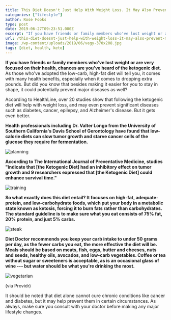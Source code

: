 ```yaml
---
title: This Diet Doesn't Just Help With Weight Loss. It May Also Prevent Major Diseases.
categories: ["lifestyle"]
author: Rose Fooks
type: post
date: 2019-06-27T09:23:51.000Z
excerpt: "If you have friends or family members who've lost weight or are very focused on their health, chances are you've heard of the ketogenic diet.\n"
url: /this-diet-doesnt-just-help-with-weight-loss-it-may-also-prevent-major-diseases/
image: /wp-content/uploads/2019/06/vegy-370x208.jpg
tags: [diet, health, keto]
---
```


**If you have friends or family members who've lost weight or are very focused on their health, chances are you've heard of the ketogenic diet.**
As those who've adopted the low-carb, high-fat diet will tell you, it comes with many health benefits, especially when it comes to dropping extra pounds. But did you know that besides making it easier for you to stay in shape, it could potentially prevent major diseases as well?

According to HealthLine, over 20 studies show that following the ketogenic diet will help with weight loss, and may even prevent significant diseases such as diabetes, cancer, epilepsy, and Alzheimer's disease. But it gets even better.

**Health professionals including Dr. Valter Longo from the University of Southern California's Davis School of Gerontology have found that low-calorie diets can slow tumor growth and starve cancer cells of the glucose they require for fermentation.**

![planning](/wp-content/uploads/2019/06/planning-300x199.jpg)

**According to The International Journal of Preventative Medicine, studies "indicate that [the Ketogenic Diet] had an inhibitory effect on tumor growth and 9 researchers expressed that [the Ketogenic Diet] could enhance survival time."**

![training](/wp-content/uploads/2019/06/training-300x183.jpg)

**So what exactly does this diet entail? It focuses on high-fat, adequate-protein, and low-carbohydrate foods, which put your body in a metabolic state known as ketosis, forcing it to burn fats rather than carbohydrates. The standard guideline is to make sure what you eat consists of 75% fat, 20% protein, and just 5% carbs.**

![steak](/wp-content/uploads/2019/06/steak-300x200.jpg)

**Diet Doctor recommends you keep your carb intake to under 50 grams per day, as the fewer carbs you eat, the more effective the diet will be. Meals should be based on meats, fish, eggs, butter and cheeses, nuts and seeds, healthy oils, avocados, and low-carb vegetables. Coffee or tea without sugar or sweeteners is acceptable, as is an occasional glass of wine --- but water should be what you're drinking the most.**

![vegetarian](/wp-content/uploads/2019/06/vegetarian-300x200.jpg)

(via Providr)

It should be noted that diet alone cannot cure chronic conditions like cancer and diabetes, but it may help prevent them in certain circumstances. As always, make sure you consult with your doctor before making any major lifestyle changes.
